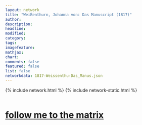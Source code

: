 ```yaml
---
layout: network
title: "Weißenthurn, Johanna von: Das Manuscript (1817)"
author:
description:
headline:
modified:
category:
tags: 
imagefeature: 
mathjax: 
chart: 
comments: false
featured: false
list: false
networkdata: 1817-Weissenthu-Das_Manus.json
---
```

{% include network.html %}
{% include network-static.html %}
<div class="row">
  <div class="small-5 small-centered columns"><a href="/matrix340"><h1>follow me to the matrix</h1></a>
</div>
</div>
